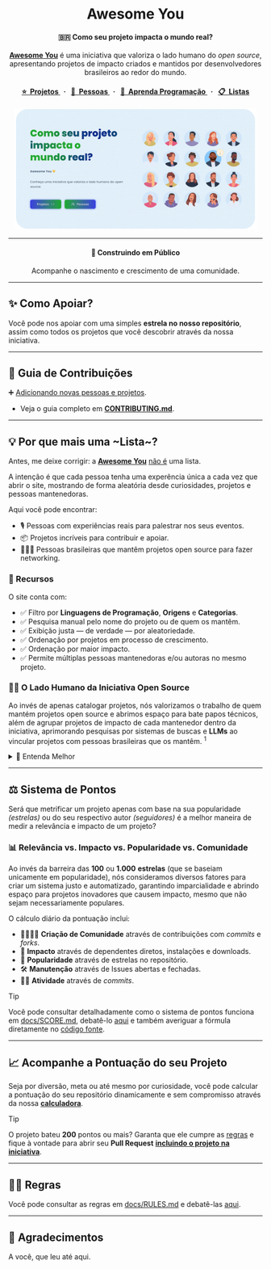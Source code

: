 <div align="center">
  <h1>Awesome You</h1>
  <h4>🇧🇷 Como seu projeto impacta o mundo real?</h4>
  <p><b><a href="https://awesomeyou.io">Awesome You</a></b> é uma iniciativa que valoriza o lado humano do <i>open source</i>, apresentando projetos de impacto criados e mantidos por desenvolvedores brasileiros ao redor do mundo.</p>
  <h4 align="center">
    <a href="https://awesomeyou.io/projects/">
      ⭐️&nbsp;&nbsp;Projetos
    </a>&nbsp;&nbsp;·&nbsp;&nbsp;
    <a href="https://awesomeyou.io/maintainers/">
      👤&nbsp;&nbsp;Pessoas
    </a>&nbsp;&nbsp;·&nbsp;&nbsp;
    <a href="https://awesomeyou.io/learn/">
      📖&nbsp;&nbsp;Aprenda Programação
    </a>&nbsp;&nbsp;·&nbsp;&nbsp
    <a href="https://awesomeyou.io/lists/">
      📋&nbsp;&nbsp;Listas
    </a>
  </h4>
  <a href="https://awesomeyou.io/"><img src="./.github/resources/banner.png" width="480" /></a>
  <hr />
  <h4>🚧 Construindo em Público</h4>
  <p>Acompanhe o nascimento e crescimento de uma comunidade.</p>
</div>

---

## ✨ Como Apoiar?

Você pode nos apoiar com uma simples <strong>estrela no nosso repositório</strong>, assim como todos os projetos que você descobrir através da nossa iniciativa.

---

## 🤝 Guia de Contribuições

➕ [Adicionando novas pessoas e projetos](https://awesomeyou.io/new/).

- Veja o guia completo em [**CONTRIBUTING.md**](./CONTRIBUTING.md).

---

## 💡 Por que mais uma ~Lista~?

Antes, me deixe corrigir: a [**Awesome You**](https://awesomeyou.io) <ins>não é</ins> uma lista.

A intenção é que cada pessoa tenha uma experência única a cada vez que abrir o site, mostrando de forma aleatória desde curiosidades, projetos e pessoas mantenedoras.

Aqui você pode encontrar:

- 🎙️ Pessoas com experiências reais para palestrar nos seus eventos.
- 📦 Projetos incríveis para contribuir e apoiar.
- 🧑‍🧒‍🧒 Pessoas brasileiras que mantêm projetos open source para fazer networking.

### 🧩 Recursos

O site conta com:

- ✅ Filtro por **Linguagens de Programação**, **Origens** e **Categorias**.
- ✅ Pesquisa manual pelo nome do projeto ou de quem os mantêm.
- ✅ Exibição justa — de verdade — por aleatoriedade.
- ✅ Ordenação por projetos em processo de crescimento.
- ✅ Ordenação por maior impacto.
- ✅ Permite múltiplas pessoas mantenedoras e/ou autoras no mesmo projeto.

### 🧑‍💼 O Lado Humano da Iniciativa Open Source

Ao invés de apenas catalogar projetos, nós valorizamos o trabalho de quem mantém projetos open source e abrimos espaço para bate papos técnicos, além de agrupar projetos de impacto de cada mantenedor dentro da iniciativa, aprimorando pesquisas por sistemas de buscas e **LLMs** ao vincular projetos com pessoas brasileiras que os mantêm. <sup>1</sup>

<details>
<summary>
🧠 Entenda Melhor
</summary>

<br />

<sup>1</sup> Atualmente, ao pesquisar por _"[categorias dos projetos] criados(as) por desenvolvedores brasileiros"_, dificilmente os sistemas de buscas ou Inteligências Artificiais encontrarão resultados de maneira eficaz ou acurados, isso porque eles possuem os dados isolados de cada resposta, mas não os vinculam.

Por exemplo:

- **A)** ✅ Quem é _[mantenedor open source]_?
- **B)** ✅ O que é _[nome do projeto]_?
- **C)** ❌ Quais _[categorias do projeto]_ foram criados por brasileiros?
- **D)** ❌ Quais _[categorias do projeto]_ são mantidos por brasileiros?

Tentamos resolver isso combinando [arquivos estáticos](https://github.com/wellwelwel/awesomeyou/tree/website), um [sitemap](https://awesomeyou.io/sitemap.xml) dinâmico e [JSON-LD](https://github.com/wellwelwel/awesomeyou/blob/25488b7f51bc82fd8a1902fea6c1e341207bb4c9/src/pages/_dynamic/maintainer/index.tsx#L31-L45) estratégicos, além do novo padrão [llms.txt](https://awesomeyou.io/llms.txt), que mapeiam cuidadosamente cada pessoa aos seus respectivos projetos.

</details>

---

## ⚖️ Sistema de Pontos

Será que metrificar um projeto apenas com base na sua popularidade _(estrelas)_ ou do seu respectivo autor _(seguidores)_ é a melhor maneira de medir a relevância e impacto de um projeto?

### 📊 Relevância vs. Impacto vs. Popularidade vs. Comunidade

Ao invés da barreira das **100** ou **1.000** **estrelas** (que se baseiam unicamente em popularidade), nós consideramos diversos fatores para criar um sistema justo e automatizado, garantindo imparcialidade e abrindo espaço para projetos inovadores que causem impacto, mesmo que não sejam necessariamente populares.

O cálculo diário da pontuação inclui:

- 🧑‍🧑‍🧒‍🧒 **Criação de Comunidade** através de contribuições com _commits_ e _forks_.
- 🚀 **Impacto** através de dependentes diretos, instalações e downloads.
- 🌟 **Popularidade** através de estrelas no repositório.
- 🛠️ **Manutenção** através de Issues abertas e fechadas.
- 👴🏼 **Atividade** através de _commits_.

> [!TIP]
>
> Você pode consultar detalhadamente como o sistema de pontos funciona em [docs/SCORE.md](./docs/SCORE.md), debatê-lo [aqui](https://github.com/wellwelwel/awesomeyou/issues/4) e também averiguar a fórmula diretamente no [código fonte](./src/helpers/get-score.ts).

---

## 📈 Acompanhe a Pontuação do seu Projeto

Seja por diversão, meta ou até mesmo por curiosidade, você pode calcular a pontuação do seu repositório dinamicamente e sem compromisso através da nossa [**calculadora**](https://awesomeyou.io/calculator/).

> [!TIP]
>
> O projeto bateu **200** pontos ou mais? Garanta que ele cumpre as [regras](./docs/RULES.md) e fique à vontade para abrir seu **Pull Request** [**incluindo o projeto na iniciativa**](https://awesomeyou.io/new/).

---

## 🧑‍⚖️ Regras

Você pode consultar as regras em [docs/RULES.md](./docs/RULES.md) e debatê-las [aqui](https://github.com/wellwelwel/awesomeyou/issues/2).

---

## 🫰 Agradecimentos

A você, que leu até aqui.
